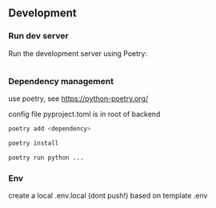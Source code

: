 ## Development

### Run dev server

Run the development server using Poetry:

```bash

```

### Dependency management
use poetry, see https://python-poetry.org/

config file pyproject.toml is in root of backend

```bash
poetry add <dependency>
```
```bash
poetry install
```

```bash
poetry run python ...
```

### Env
create a local .env.local (dont push!) based on template .env
